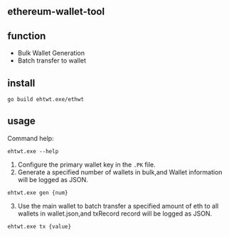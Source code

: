 ethereum-wallet-tool
-----------------------
## function
* Bulk Wallet Generation
* Batch transfer to wallet
## install
```shell
go build ehtwt.exe/ethwt
```
## usage
Command help:
```shell
ehtwt.exe --help
```
1. Configure the primary wallet key in the `.PK` file.
2. Generate a specified number of wallets in bulk,and Wallet information will be logged as JSON.
```shell
ehtwt.exe gen {num}
```
3. Use the main wallet to batch transfer a specified amount of eth to all wallets in wallet.json,and txRecord record will be logged as JSON.
```shell
ehtwt.exe tx {value}
```
